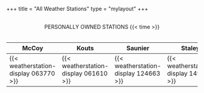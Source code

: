 +++
title = "All Weather Stations"
type = "mylayout"
+++

<br>
 <center id="title"> PERSONALLY OWNED STATIONS {{< time >}} </center>
<br>

| <b> <center id="subtitle"> McCoy </b> <br> | <b> <center id="subtitle"> Kouts </b> <br> | <b> <center id="subtitle"> Saunier </b> <br> |<b> <center id="subtitle"> Staley </b> <br> 
|------------------------|------------------------|------------------------|--------------------|
| {{< weatherstation-display 063770 >}} | {{< weatherstation-display 061610 >}} | {{< weatherstation-display 124663 >}} |{{< weatherstation-display 149489 >}}
